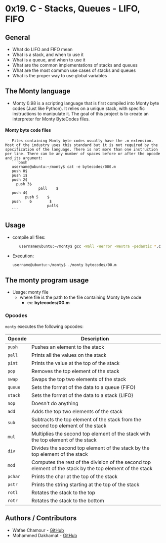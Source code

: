 # 0x19. C - Stacks, Queues - LIFO, FIFO

## General
   - What do LIFO and FIFO mean
   - What is a stack, and when to use it
   - What is a queue, and when to use it
   - What are the common implementations of stacks and queues
   - What are the most common use cases of stacks and queues
   - What is the proper way to use global variables

## The Monty language
   - Monty 0.98 is a scripting language that is first compiled into Monty byte codes (Just like Python). It relies on a unique stack, with specific instructions to manipulate it. The goal of this project is to create an interpreter for Monty ByteCodes files.

#### Monty byte code files
     - Files containing Monty byte codes usually have the .m extension. Most of the industry uses this standard but it is not required by the specification of the language. There is not more than one instruction per line. There can be any number of spaces before or after the opcode and its argument:
       ```bash
       username@ubuntu:~/monty$ cat -e bytecodes/000.m
       push 0$
       push 1$
       push 2$
         push 3$
                   pall    $
       push 4$
             push 5    $
       push    6        $
                       pall$
       ```

## Usage
   - compile all files:
     ```bash
        username@ubuntu:~/monty$ gcc -Wall -Werror -Wextra -pedantic *.c -o monty
     ```
   - Execution:
     ```bash
     username@ubuntu:~/monty$ ./monty bytecodes/00.m
     ```

## The monty program usage
   - Usage: monty file
     - where file is the path to the file containing Monty byte code
       - ex: **bytecodes/00.m**

### Opcodes
`monty` executes the following opcodes:

|  Opcode  |  Description                                   |
| -------- | -------------------------------------------------------------------------------------------------------- |
| `push`   | Pushes an element to the stack |
| `pall`   | Prints all the values on the stack |
| `pint`   | Prints the value at the top of the stack |
| `pop`    | Removes the top element of the stack |
| `swap`   | Swaps the top two elements of the stack |
| `queue`  | Sets the format of the data to a queue (FIFO) |
| `stack`  | Sets the format of the data to a stack (LIFO) |
| `nop`    | Doesn't do anything                                                                                      |
| `add`    | Adds the top two elements of the stack                                                                   |
| `sub`    | Subtracts the top element of the stack from the second top element of the stack                          |
| `mul`    | Multiplies the second top element of the stack with the top element of the stack                         |
| `div`    | Divides the second top element of the stack by the top element of the stack                              |
| `mod`    | Computes the rest of the division of the second top element of the stack by the top element of the stack |
| `pchar`  | Prints the char at the top of the stack |
| `pstr`   | Prints the string starting at the top of the stack |
| `rotl`   | Rotates the stack to the top |
| `rotr`   | Rotates the stack to the bottom |

## Authors / Contributors
* Wafae Chamour - [GitHub](https://github.com/Chamour15)
* Mohammed Dakhamat - [GitHub](https://github.com/dakhamohammed)

